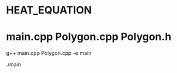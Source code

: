 HEAT_EQUATION
============
main.cpp Polygon.cpp Polygon.h
============
g++ main.cpp Polygon.cpp -o main

./main

